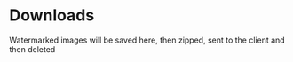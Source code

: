 # Downloads

Watermarked images will be saved here, then zipped, sent to the client and then deleted
